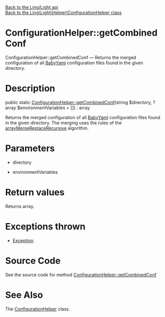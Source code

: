 [Back to the Ling/Light api](https://github.com/lingtalfi/Light/blob/master/doc/api/Ling/Light.md)<br>
[Back to the Ling\Light\Helper\ConfigurationHelper class](https://github.com/lingtalfi/Light/blob/master/doc/api/Ling/Light/Helper/ConfigurationHelper.md)


ConfigurationHelper::getCombinedConf
================



ConfigurationHelper::getCombinedConf — Returns the merged configuration of all [BabyYaml](https://github.com/lingtalfi/BabyYaml) configuration files found in the given directory.




Description
================


public static [ConfigurationHelper::getCombinedConf](https://github.com/lingtalfi/Light/blob/master/doc/api/Ling/Light/Helper/ConfigurationHelper/getCombinedConf.md)(string $directory, ?array $environmentVariables = []) : array




Returns the merged configuration of all [BabyYaml](https://github.com/lingtalfi/BabyYaml) configuration files found in the given directory.
The merging uses the rules of the [arrayMergeReplaceRecursive](https://github.com/lingtalfi/Bat/blob/master/ArrayTool.md#arraymergereplacerecursive) algorithm.




Parameters
================


- directory

    

- environmentVariables

    


Return values
================

Returns array.


Exceptions thrown
================

- [Exception](http://php.net/manual/en/class.exception.php).&nbsp;







Source Code
===========
See the source code for method [ConfigurationHelper::getCombinedConf](https://github.com/lingtalfi/Light/blob/master/Helper/ConfigurationHelper.php#L28-L33)


See Also
================

The [ConfigurationHelper](https://github.com/lingtalfi/Light/blob/master/doc/api/Ling/Light/Helper/ConfigurationHelper.md) class.



